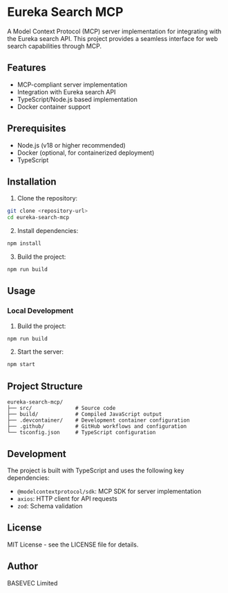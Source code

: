 # Eureka Search MCP

A Model Context Protocol (MCP) server implementation for integrating with the Eureka search API. This project provides a seamless interface for web search capabilities through MCP.

## Features

- MCP-compliant server implementation
- Integration with Eureka search API
- TypeScript/Node.js based implementation
- Docker container support

## Prerequisites

- Node.js (v18 or higher recommended)
- Docker (optional, for containerized deployment)
- TypeScript

## Installation

1. Clone the repository:
```bash
git clone <repository-url>
cd eureka-search-mcp
```

2. Install dependencies:
```bash
npm install
```

3. Build the project:
```bash
npm run build
```

## Usage

### Local Development

1. Build the project:
```bash
npm run build
```

2. Start the server:
```bash
npm start
```

## Project Structure

```
eureka-search-mcp/
├── src/              # Source code
├── build/            # Compiled JavaScript output
├── .devcontainer/    # Development container configuration
├── .github/          # GitHub workflows and configuration
└── tsconfig.json     # TypeScript configuration
```

## Development

The project is built with TypeScript and uses the following key dependencies:
- `@modelcontextprotocol/sdk`: MCP SDK for server implementation
- `axios`: HTTP client for API requests
- `zod`: Schema validation

## License

MIT License - see the LICENSE file for details.

## Author

BASEVEC Limited
